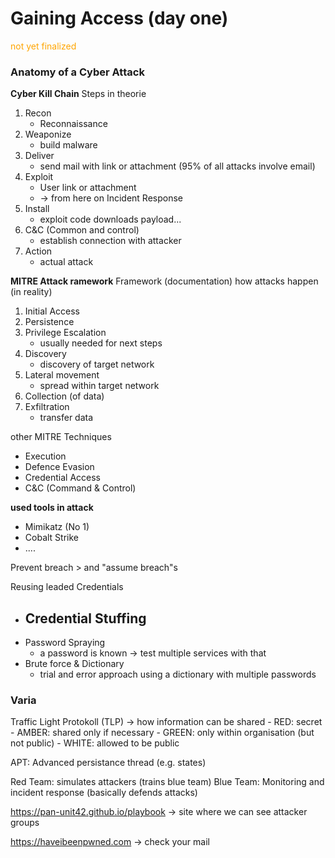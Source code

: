 # Gaining Access (day one)

<span style="color: orange">not yet finalized</span>

### Anatomy of a Cyber Attack

**Cyber Kill Chain**
Steps in theorie
1. Recon
    - Reconnaissance
2. Weaponize
    - build malware
3. Deliver
    - send mail with link or attachment (95% of all attacks involve email)
4. Exploit
    - User link or attachment
    - -> from here on Incident Response
5. Install
    - exploit code downloads payload...
6. C&C (Common and control)
    - establish connection with attacker
7. Action
    - actual attack


**MITRE Attack ramework**
Framework (documentation) how attacks happen (in reality)

1. Initial Access
2. Persistence
3. Privilege Escalation
    - usually needed for next steps
4. Discovery
    - discovery of target network
5. Lateral movement
    - spread within target network
6. Collection (of data)
7. Exfiltration
    - transfer data 

other MITRE Techniques
- Execution
- Defence Evasion
- Credential Access
- C&C (Command & Control)



**used tools in attack**
- Mimikatz (No 1)
- Cobalt Strike
- ....


Prevent breach > and "assume breach"s

Reusing leaded Credentials
- Credential Stuffing
    - 
- Password Spraying
    - a password is known -> test multiple services with that
- Brute force & Dictionary
    - trial and error approach using a dictionary with multiple passwords


### Varia

Traffic Light Protokoll (TLP) -> how information can be shared
    - RED: secret
    - AMBER: shared only if necessary 
    - GREEN: only within organisation (but not public)
    - WHITE: allowed to be public


APT: Advanced persistance thread (e.g. states)


Red Team: simulates attackers (trains blue team)
Blue Team: Monitoring and incident response (basically defends attacks)




https://pan-unit42.github.io/playbook  -> site where we can see attacker groups



https://haveibeenpwned.com -> check your mail
